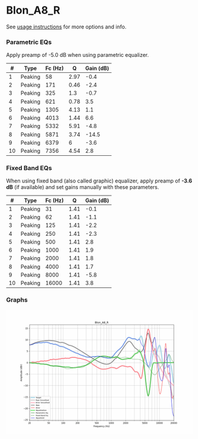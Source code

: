 # Blon_A8_R
See [usage instructions](https://github.com/jaakkopasanen/AutoEq#usage) for more options and info.

### Parametric EQs
Apply preamp of -5.0 dB when using parametric equalizer.

|   # | Type    |   Fc (Hz) |    Q |   Gain (dB) |
|-----|---------|-----------|------|-------------|
|   1 | Peaking |        58 | 2.97 |        -0.4 |
|   2 | Peaking |       171 | 0.46 |        -2.4 |
|   3 | Peaking |       325 | 1.3  |        -0.7 |
|   4 | Peaking |       621 | 0.78 |         3.5 |
|   5 | Peaking |      1305 | 4.13 |         1.1 |
|   6 | Peaking |      4013 | 1.44 |         6.6 |
|   7 | Peaking |      5332 | 5.91 |        -4.8 |
|   8 | Peaking |      5871 | 3.74 |       -14.5 |
|   9 | Peaking |      6379 | 6    |        -3.6 |
|  10 | Peaking |      7356 | 4.54 |         2.8 |

### Fixed Band EQs
When using fixed band (also called graphic) equalizer, apply preamp of **-3.6 dB** (if available) and set gains manually with these parameters.

|   # | Type    |   Fc (Hz) |    Q |   Gain (dB) |
|-----|---------|-----------|------|-------------|
|   1 | Peaking |        31 | 1.41 |        -0.1 |
|   2 | Peaking |        62 | 1.41 |        -1.1 |
|   3 | Peaking |       125 | 1.41 |        -2.2 |
|   4 | Peaking |       250 | 1.41 |        -2.3 |
|   5 | Peaking |       500 | 1.41 |         2.8 |
|   6 | Peaking |      1000 | 1.41 |         1.9 |
|   7 | Peaking |      2000 | 1.41 |         1.8 |
|   8 | Peaking |      4000 | 1.41 |         1.7 |
|   9 | Peaking |      8000 | 1.41 |        -5.8 |
|  10 | Peaking |     16000 | 1.41 |         3.8 |

### Graphs
![](./Blon_A8_R.png)
